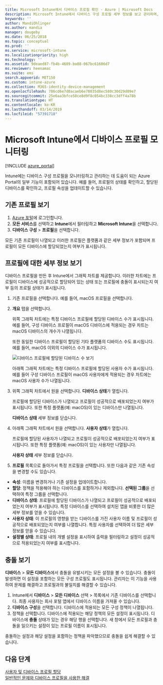 ```yaml
---
title: Microsoft Intune에서 디바이스 프로필 확인 - Azure | Microsoft Docs
description: Microsoft Intune에서 디바이스 구성 프로필 세부 정보를 보고 관리하며, 프로필에 할당된 디바이스 수의 그래픽 차트를 보고, 프로필이 할당되거나 배포된 디바이스를 확인합니다. 충돌 설정이 있는 프로필의 문제를 해결할 수도 있습니다.
keywords: ''
author: MandiOhlinger
ms.author: mandia
manager: dougeby
ms.date: 06/25/2018
ms.topic: conceptual
ms.prod: ''
ms.service: microsoft-intune
ms.localizationpriority: high
ms.technology: ''
ms.assetid: 9deaed87-fb4b-4689-ba88-067bc61686d7
ms.reviewer: heenamac
ms.suite: ems
search.appverid: MET150
ms.custom: intune-azure
ms.collection: M365-identity-device-management
ms.openlocfilehash: 786cd6e7d0acaeb6e78035d8ec580c30d29d09e7
ms.sourcegitcommit: 25e6aa3bfce58ce8d9f8c054bc338cc3dff4a78b
ms.translationtype: HT
ms.contentlocale: ko-KR
ms.lasthandoff: 03/14/2019
ms.locfileid: "57391718"
---
```

# <a name="monitor-device-profiles-in-microsoft-intune"></a>Microsoft Intune에서 디바이스 프로필 모니터링

[!INCLUDE [azure_portal](./includes/azure_portal.md)]

Intune에는 디바이스 구성 프로필을 모니터링하고 관리하는 데 도움이 되는 Azure Portal의 일부 기능이 포함되어 있습니다. 예를 들어, 프로필의 상태를 확인하고, 할당된 디바이스를 확인하고, 프로필 속성을 업데이트할 수 있습니다.

## <a name="view-existing-profiles"></a>기존 프로필 보기

1. [Azure 포털](https://portal.azure.com)에 로그인합니다.
2. **모든 서비스**를 선택하고 **Intune**에서 필터링하고 **Microsoft Intune**을 선택합니다.
3. **디바이스 구성** > **프로필**을 선택합니다.

모든 기존 프로필이 나열되고 이러한 프로필은 플랫폼과 같은 세부 정보가 포함되며 프로필이 모든 디바이스에 할당되었는지 여부가 표시됩니다.

## <a name="view-details-on-a-profile"></a>프로필에 대한 세부 정보 보기

디바이스 프로필을 만든 후 Intune에서 그래픽 차트를 제공합니다. 이러한 차트에는 프로필이 디바이스에 성공적으로 할당되어 있는 상태 또는 프로필에 충돌이 표시되는지 여부 등의 프로필 상태가 표시됩니다.

1. 기존 프로필을 선택합니다. 예를 들어, macOS 프로필을 선택합니다.
2. **개요** 탭을 선택합니다.

    위쪽 그래픽 차트에는 특정 디바이스 프로필에 할당된 디바이스 수가 표시됩니다. 예를 들어, 구성 디바이스 프로필이 macOS 디바이스에 적용되는 경우 차트는 macOS 디바이스의 개수가 나열됩니다.

    또한 동일한 디바이스 프로필이 할당된 기타 플랫폼의 디바이스 수도 표시됩니다. 예를 들어, macOS 이외의 디바이스 수가 표시됩니다.

    ![디바이스 프로필에 할당된 디바이스 수 보기](./media/device-configuration-profile-graphical-chart.png)

    아래쪽 그래픽 차트에는 특정 디바이스 프로필에 할당된 사용자 수가 표시됩니다. 예를 들어 구성 디바이스 프로필이 macOS 사용자에게 적용되는 경우 차트에는 macOS 사용자 수가 나열됩니다.

3. 위쪽 그래픽 차트에서 원을 선택합니다. **디바이스 상태**가 열립니다.

    프로필에 할당된 디바이스가 나열되고 프로필이 성공적으로 배포되었는지 여부가 표시됩니다. 또한 특정 플랫폼(예: macOS)이 있는 디바이스만 나열됩니다.

    **디바이스 상태** 세부 정보를 닫습니다.

4. 아래쪽 그래픽 차트에서 원을 선택합니다. **사용자 상태**가 열립니다. 

    프로필에 할당된 사용자가 나열되고 프로필이 성공적으로 배포되었는지 여부가 표시됩니다. 또한 특정 플랫폼(예: macOS)이 있는 사용자만 나열됩니다.

    **사용자 상태** 세부 정보를 닫습니다.

5. **프로필** 목록으로 돌아가서 특정 프로필을 선택합니다. 또한 다음과 같은 기존 속성을 변경할 수도 있습니다.
  - **속성**: 이름을 변경하거나 기존 설정을 업데이트합니다.
  - **할당**: 정책을 적용해야 하는 디바이스를 포함하거나 제외합니다. **선택된 그룹**을 선택하여 특정 그룹을 선택합니다.
  - **디바이스 상태**: 프로필에 할당된 디바이스가 나열되고 프로필이 성공적으로 배포되었는지 여부가 표시됩니다. 특정 디바이스를 선택하여 설치된 앱을 비롯한 더 많은 세부 정보를 얻을 수 있습니다.
  - **사용자 상태**: 이 프로필의 영향을 받는 디바이스를 가진 사용자 이름 및 프로필이 성공적으로 배포되었는지 여부를 나열합니다. 특정 사용자를 선택하여 더 많은 세부 정보를 얻을 수 있습니다.
  - **설정별 상태**: 프로필 내의 개별 설정을 표시하여 출력을 필터링하고 설정이 성공적으로 적용되었는지 여부를 표시합니다.

## <a name="view-conflicts"></a>충돌 보기

**디바이스** > **모든 디바이스**에서 충돌을 유발시키는 모든 설정을 볼 수 있습니다. 충돌이 발생하면 이 설정을 포함하는 모든 구성 프로필도 표시됩니다. 관리자는 이 기능을 사용하여 문제를 해결하고 프로필과의 불일치를 해결할 수 있습니다.

1. Intune에서 **디바이스** > **모든 디바이스** 선택 &gt; 목록에서 기존 디바이스를 선택합니다. 최종 사용자는 회사 포털 앱에서 디바이스 이름을 가져올 수 있습니다.
2. **디바이스 구성**을 선택합니다. 디바이스에 적용되는 모든 구성 정책이 나열됩니다.
3. 정책을 선택합니다. 디바이스에 적용되는 해당 정책의 모든 설정이 표시됩니다. 디바이스에 **충돌** 상태가 있는 경우 해당 행을 선택합니다. 새 창에서 모든 프로필과 충돌을 일으키는 설정이 있는 프로필 이름이 표시됩니다.

충돌하는 설정과 해당 설정을 포함하는 정책을 파악했으므로 충돌을 쉽게 해결할 수 있습니다. 

## <a name="next-steps"></a>다음 단계
[사용자 및 디바이스 프로필 할당](device-profile-assign.md)  
[일반적인 문제와 디바이스 프로필을 사용한 해결](device-profile-troubleshoot.md)
